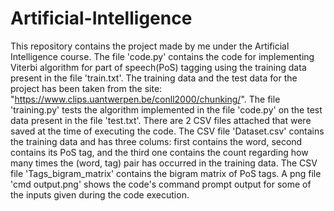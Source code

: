 # Artificial-Intelligence
This repository contains the project made by me under the Artificial Intelligence course.
The file 'code.py' contains the code for implementing Viterbi algorithm for part of speech(PoS) tagging using the training data present in the file 'train.txt'.
The training data and the test data for the project has been taken from the site: "https://www.clips.uantwerpen.be/conll2000/chunking/".
The file 'training.py' tests the algorithm implemented in the file 'code.py' on the test data present in the file 'test.txt'.
There are 2 CSV files attached that were saved at the time of executing the code.
The CSV file 'Dataset.csv' contains the training data and has three colums: first contains the word, second contains its PoS tag, and the third one contains the count regarding how many times the (word, tag) pair has occurred in the training data.
The CSV file 'Tags_bigram_matrix' contains the bigram matrix of PoS tags.
A png file 'cmd output.png' shows the code's command prompt output for some of the inputs given during the code execution.
